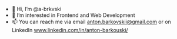 - 👋 Hi, I’m @a-brkvski
- 👀 I’m interested in Frontend and Web Development 
- 📫 You can reach me via email anton.barkovskii@gmail.com or on LinkedIn www.linkedin.com/in/anton-barkouski/

<!---
a-brkvski/a-brkvski is a ✨ special ✨ repository because its `README.md` (this file) appears on your GitHub profile.
You can click the Preview link to take a look at your changes.
--->

